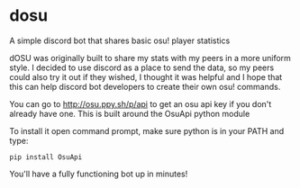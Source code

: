 # dosu
A simple discord bot that shares basic osu! player statistics

dOSU was originally built to share my stats with my peers in a more uniform style. I decided to use discord as a place to send the data, so my peers could also try it out if they wished, I thought it was helpful and I hope that this can help discord bot developers to create their own osu! commands.

You can go to http://osu.ppy.sh/p/api to get an osu api key if you don't already have one.
This is built around the OsuApi python module

To install it open command prompt, make sure python is in your PATH and type:
```
pip install OsuApi
```
You'll have a fully functioning bot up in minutes!
